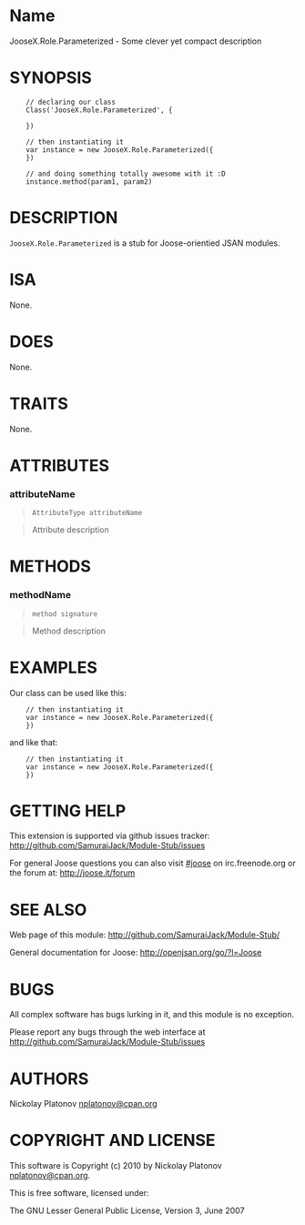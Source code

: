 Name
====

JooseX.Role.Parameterized - Some clever yet compact description


SYNOPSIS
========

        // declaring our class
        Class('JooseX.Role.Parameterized', {
        
        })
        
        // then instantiating it
        var instance = new JooseX.Role.Parameterized({
        })
        
        // and doing something totally awesome with it :D
        instance.method(param1, param2)
        


DESCRIPTION
===========

`JooseX.Role.Parameterized` is a stub for Joose-orientied JSAN modules.


ISA
===

None.


DOES
====

None.


TRAITS
======

None.



ATTRIBUTES
==========

### attributeName

> `AttributeType attributeName`

> Attribute description


METHODS
=======

### methodName

> `method signature`

> Method description


EXAMPLES
========

Our class can be used like this:

        // then instantiating it
        var instance = new JooseX.Role.Parameterized({
        })

and like that:

        // then instantiating it
        var instance = new JooseX.Role.Parameterized({
        })


GETTING HELP
============

This extension is supported via github issues tracker: <http://github.com/SamuraiJack/Module-Stub/issues>

For general Joose questions you can also visit [#joose](http://webchat.freenode.net/?randomnick=1&channels=joose&prompt=1) 
on irc.freenode.org or the forum at: <http://joose.it/forum>
 


SEE ALSO
========

Web page of this module: <http://github.com/SamuraiJack/Module-Stub/>

General documentation for Joose: <http://openjsan.org/go/?l=Joose>


BUGS
====

All complex software has bugs lurking in it, and this module is no exception.

Please report any bugs through the web interface at <http://github.com/SamuraiJack/Module-Stub/issues>



AUTHORS
=======

Nickolay Platonov <nplatonov@cpan.org>





COPYRIGHT AND LICENSE
=====================

This software is Copyright (c) 2010 by Nickolay Platonov <nplatonov@cpan.org>.

This is free software, licensed under:

  The GNU Lesser General Public License, Version 3, June 2007
